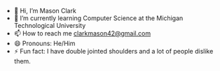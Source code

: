 - 👋 Hi, I’m Mason Clark
- 🌱 I’m currently learning Computer Science at the Michigan Technological University
- 📫 How to reach me clarkmason42@gmail.com
- 😄 Pronouns: He/Him
- ⚡ Fun fact: I have double jointed shoulders and a lot of people dislike them. 
